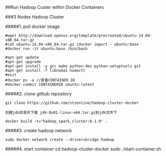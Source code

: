 ##Run Hadoop Custer within Docker Containers


###3 Nodes Hadoop Cluster

#####1. pull docker image
```
#wget http://download.openvz.org/template/precreated/ubuntu-14.04-x86_64.tar.gz
#cat ubuntu-14.04-x86_64.tar.gz |docker import - ubuntu:base
#docker run -it ubuntu:base /bin/bash

#apt-get update
#apt-get upgrade
#apt-get install -y gcc make python-dev python-setuptools git 
#apt-get install -f libnuma1 numactl
#exit
#docker ps -a //查看CONTAINER ID
#docker commit CONTAINERID ubuntu:latest
```
#####2. clone github repository

```
git clone https://github.com/stzonline/hadoop-cluster-docker

创建jdk目录并下载 jdk-8u91-linux-x64.tar.gz到jdk文件下

docker build -t="hadoop_spark_cluster:0.1.0" .
```

#####3. create hadoop network

```
sudo docker network create --driver=bridge hadoop
```

#####4. start container
cd hadoop-cluster-docker
sudo ./start-container.sh

